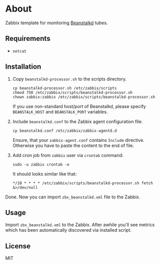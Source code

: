 # About

Zabbix template for monitoring [Beanstalkd](http://kr.github.io/beanstalkd/) tubes.

## Requirements

- `netcat`

## Installation

1. Copy `beanstalkd-processor.sh` to the scripts directory.

    ```
    cp beanstalkd-processor.sh /etc/zabbix/scripts
    chmod 750 /etc/zabbix/scripts/beanstalkd-processor.sh
    chown zabbix:zabbix /etc/zabbix/scripts/beanstalkd-processor.sh
    ```

    If you use non-standard host/port of Beanstalkd, please specify `BEANSTALK_HOST` and `BEANSTALK_PORT` variables.

2. Include `beanstalkd.conf` to the Zabbix agent configuration file.

    ```
    cp beanstalkd.conf /etc/zabbix/zabbix-agentd.d 
    ```

    Ensure, that your `zabbix-agent.conf` contains `Include` directive. Otherwise you have to paste the content to the end of file.

3. Add cron job from `zabbix` user via `crontab` command:

    ```
    sudo -u zabbix crontab -e
    ```

    It should looks similar like that:

    ```
    */10 * * * * /etc/zabbix/scripts/beanstalkd-processor.sh fetch &>/dev/null
    ```

Done. Now you can import `zbx_beanstalkd.xml` file to the Zabbix.

## Usage

Import `zbx_beanstalkd.xml` to the Zabbix. After awhile you'll see metrics which has been automatically discovered via installed script. 

## License

MIT

